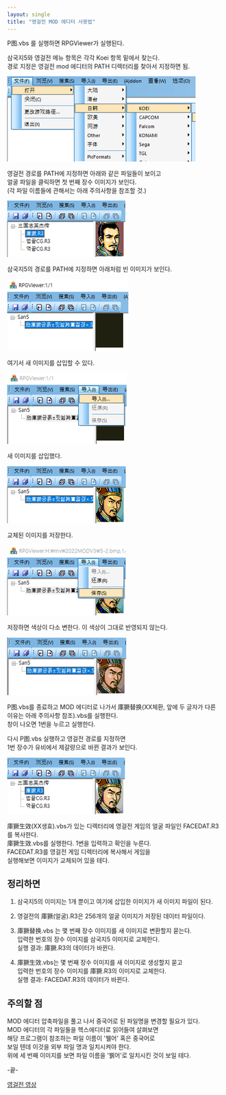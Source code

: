 ```yaml
---
layout: single
title: "영걸전 MOD 에디터 사용법"
---
```


P图.vbs 를 실행하면 RPGViewer가 실행된다.

삼국지5와 영걸전 메뉴 항목은 각각 Koei 항목 밑에서 찾는다.   
경로 지정은 영걸전 mod 에디터의 PATH 디렉터리를 찾아서 지정하면 됨.

<img src="../images/2022-11-30-6.png"/>


영걸전 경로를 PATH에 지정하면 아래와 같은 파일들이 보이고   
얼굴 파일을 클릭하면 첫 번째 장수 이미지가 보인다.   
(각 파일 이름들에 관해서는 아래 주의사항을 참조할 것.)

<img src="../images/2022-11-30-7.png"/>

삼국지5의 경로를 PATH에 지정하면 아래처럼 빈 이미지가 보인다.

<img src="../images/2022-11-30-0.png"/>

여기서 새 이미지를 삽입할 수 있다.

<img src="../images/2022-11-30-2.png"/>

새 이미지를 삽입했다.

<img src="../images/2022-11-30-4.png"/>

교체된 이미지를 저장한다.

<img src="../images/2022-11-30-3.png"/>

저장하면 색상이 다소 변한다. 
이 색상이 그대로 반영되지 않는다.

<img src="../images/2022-11-30-5.png"/>


P图.vbs를 종료하고 MOD 에디터로 나가서
庫獗替换(XX체환, 앞에 두 글자가 다른 이유는 아래 주의사항 참조).vbs를 실행한다.   
창이 나오면 1번을 누르고 실행한다.

다시 P图.vbs 실행하고 영걸전 경로를 지정하면   
1번 장수가 유비에서 제갈량으로 바뀐 결과가 보인다.

<img src="../images/2022-11-30-8.png"/>

庫獗生效(XX생효).vbs가 있는 디렉터리에 영걸전 게임의 얼굴 파일인 FACEDAT.R3를 복사한다.   
庫獗生效.vbs를 실행한다. 1번을 입력하고 확인을 누른다.   
FACEDAT.R3를 영걸전 게임 디렉터리에 복사해서 게임을   
실행해보면 이미지가 교체되어 있을 테다.

## 정리하면

1. 삼국지5의 이미지는 1개 뿐이고 여기에 삽입한 이미지가
새 이미지 파일이 된다.

2. 영걸전의 庫獗(얼굴).R3은 
256개의 얼굴 이미지가 저장된 데이터 파일이다.

3. 庫獗替换.vbs 는 몇 번째 장수 이미지를 새 이미지로 변환할지 묻는다.   
입력한 번호의 장수 이미지를 삼국지5 이미지로 교체한다.   
실행 결과: 庫獗.R3의 데이터가 바뀐다.

4. 庫獗生效.vbs는 몇 번째 장수 이미지를 새 이미지로 생성할지 묻고   
입력한 번호의 장수 이미지를 庫獗.R3의 이미지로 교체한다.   
실행 결과: FACEDAT.R3의 데이터가 바뀐다.

## 주의할 점

MOD 에디터 압축파일을 풀고 나서 중국어로 된 파일명을 변경할 필요가 있다.   
MOD 에디터의 각 파일들을 헥스에디터로 읽어들여 살펴보면   
해당 프로그램이 참조하는 파일 이름이 '뷀어' 혹은 중국어로   
보일 텐데 이것을 외부 파일 명과 일치시켜야 한다.   
위에 세 번째 이미지를 보면 파일 이름을 '뷁어'로 일치시킨 것이 보일 테다.

 -끝-

[영걸전 영상](https://www.youtube.com/watch?v=0x5pqtjtPUs)

<script src="https://utteranc.es/client.js"
        repo="trafoyrots/repo"
        issue-term="pathname"
        label="utterances"
        theme="github-light"
        crossorigin="anonymous"
        async>
</script>

